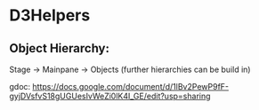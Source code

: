 # D3Helpers

## Object Hierarchy:

Stage -> Mainpane -> Objects (further hierarchies can be build in)

gdoc: https://docs.google.com/document/d/1lBv2PewP9fF-gyjDVsfvS18gUGUesIvWeZi0lK4I_GE/edit?usp=sharing